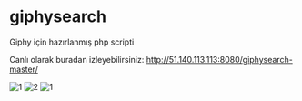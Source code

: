 # giphysearch
Giphy için hazırlanmış php scripti

Canlı olarak buradan izleyebilirsiniz: http://51.140.113.113:8080/giphysearch-master/
 
![1](https://i.hizliresim.com/LvVzrz.png) 
![2](https://i.hizliresim.com/r0lkrz.png) 
![1](https://i.hizliresim.com/nb86na.png) 
